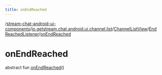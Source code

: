 ```yaml
---
title: onEndReached
---
```

/[stream-chat-android-ui-components](../../../index.md)/[io.getstream.chat.android.ui.channel.list](../../index.md)/[ChannelListView](../index.md)/[EndReachedListener](index.md)/[onEndReached](onEndReached.md)  
  
  
  
# onEndReached  
abstract fun [onEndReached](onEndReached.md)()
